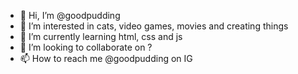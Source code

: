 - 👋 Hi, I’m @goodpudding
- 👀 I’m interested in cats, video games, movies and creating things
- 🌱 I’m currently learning html, css and js
- 💞️ I’m looking to collaborate on ?
- 📫 How to reach me @goodpudding on IG

<!---
goodpudding/goodpudding is a ✨ special ✨ repository because its `README.md` (this file) appears on your GitHub profile.
You can click the Preview link to take a look at your changes.
--->
